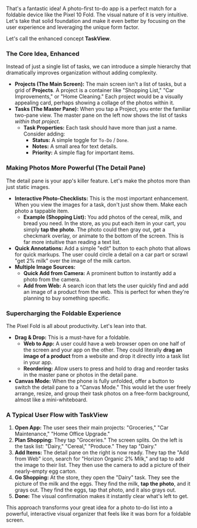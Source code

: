 That's a fantastic idea! A photo-first to-do app is a perfect match for a foldable device like the Pixel 10 Fold. The visual nature of it is very intuitive. Let's take that solid foundation and make it even better by focusing on the user experience and leveraging the unique form factor.

Let's call the enhanced concept **TaskView**.

### The Core Idea, Enhanced

Instead of just a single list of tasks, we can introduce a simple hierarchy that dramatically improves organization without adding complexity.

* **Projects (The Main Screen):** The main screen isn't a list of tasks, but a grid of **Projects**. A project is a container like "Shopping List," "Car Improvements," or "Home Cleaning." Each project would be a visually appealing card, perhaps showing a collage of the photos within it.
* **Tasks (The Master Pane):** When you tap a Project, you enter the familiar two-pane view. The master pane on the left now shows the list of tasks *within that project*.
    * **Task Properties:** Each task should have more than just a name. Consider adding:
        * **Status:** A simple toggle for `To-Do` / `Done`.
        * **Notes:** A small area for text details.
        * **Priority:** A simple flag for important items.

### Making Photos More Powerful (The Detail Pane)

The detail pane is your app's killer feature. Let's make the photos more than just static images.

* **Interactive Photo-Checklists:** This is the most important enhancement. When you view the images for a task, don't just show them. Make each photo a tappable item.
    * **Example (Shopping List):** You add photos of the cereal, milk, and bread you need. In the store, as you put each item in your cart, you simply **tap the photo**. The photo could then gray out, get a checkmark overlay, or animate to the bottom of the screen. This is far more intuitive than reading a text list.
* **Quick Annotations:** Add a simple "edit" button to each photo that allows for quick markups. The user could circle a detail on a car part or scrawl "get 2% milk" over the image of the milk carton.
* **Multiple Image Sources:**
    * **Quick Add from Camera:** A prominent button to instantly add a photo from the camera.
    * **Add from Web:** A search icon that lets the user quickly find and add an image of a product from the web. This is perfect for when they're planning to buy something specific.

### Supercharging the Foldable Experience

The Pixel Fold is all about productivity. Let's lean into that.

* **Drag & Drop:** This is a must-have for a foldable.
    * **Web to App:** A user could have a web browser open on one half of the screen and your app on the other. They could literally **drag an image of a product** from a website and drop it directly into a task list in your app.
    * **Reordering:** Allow users to press and hold to drag and reorder tasks in the master pane or photos in the detail pane.
* **Canvas Mode:** When the phone is fully unfolded, offer a button to switch the detail pane to a "Canvas Mode." This would let the user freely arrange, resize, and group their task photos on a free-form background, almost like a mini-whiteboard.

### A Typical User Flow with **TaskView**

1.  **Open App:** The user sees their main projects: "Groceries," "Car Maintenance," "Home Office Upgrade."
2.  **Plan Shopping:** They tap "Groceries." The screen splits. On the left is the task list: "Dairy," "Cereal," "Produce." They tap "Dairy."
3.  **Add Items:** The detail pane on the right is now ready. They tap the "Add from Web" icon, search for "Horizon Organic 2% Milk," and tap to add the image to their list. They then use the camera to add a picture of their nearly-empty egg carton.
4.  **Go Shopping:** At the store, they open the "Dairy" task. They see the picture of the milk and the eggs. They find the milk, **tap the photo**, and it grays out. They find the eggs, tap that photo, and it also grays out.
5.  **Done:** The visual confirmation makes it instantly clear what's left to get.

This approach transforms your great idea for a photo to-do list into a powerful, interactive visual organizer that feels like it was born for a foldable screen.